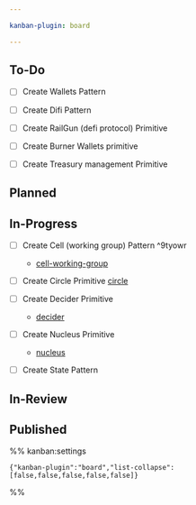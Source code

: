 ```yaml
---

kanban-plugin: board

---
```


## To-Do

- [ ] Create Wallets Pattern
- [ ] Create Difi Pattern
- [ ] Create RailGun (defi protocol) Primitive
- [ ] Create Burner Wallets primitive
- [ ] Create Treasury management Primitive


## Planned



## In-Progress

- [ ] Create Cell (working group) Pattern ^9tyowr
	- [cell-working-group](notes/rpp/working-drafts/cell-working-group.md)
- [ ] Create Circle Primitive [circle](notes/rpp/working-drafts/circle.md)
- [ ] Create Decider Primitive 
	- [decider](notes/rpp/working-drafts/decider.md)
- [ ] Create Nucleus Primitive
	- [nucleus](notes/rpp/working-drafts/nucleus.md)
- [ ] Create State Pattern


## In-Review



## Published





%% kanban:settings
```
{"kanban-plugin":"board","list-collapse":[false,false,false,false,false]}
```
%%